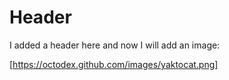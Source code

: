 # Header

I added a header here and now I will add an image:

[https://octodex.github.com/images/yaktocat.png]


